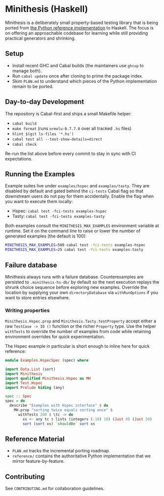 # Minithesis (Haskell)

Minithesis is a deliberately small property-based testing library that is being ported from [the Python reference implementation](reference/README.md) to Haskell. The focus is on offering an approachable codebase for learning while still providing practical generators and shrinking.

## Setup

- Install recent GHC and Cabal builds (the maintainers use `ghcup` to manage both).
- Run `cabal update` once after cloning to prime the package index.
- Skim `PLAN.md` to understand which pieces of the Python implementation remain to be ported.

## Day-to-day Development

The repository is Cabal-first and ships a small Makefile helper:

- `cabal build`
- `make format` (runs `ormolu-0.7.7.0` over all tracked `.hs` files)
- `hlint $(git ls-files '*.hs')`
- `cabal test all --test-show-details=direct`
- `cabal check`

Re-run the list above before every commit to stay in sync with CI expectations.

## Running the Examples

Example suites live under `examples/hspec` and `examples/tasty`. They are disabled by default and gated behind the `ci-tests` Cabal flag so that downstream users do not pay for them accidentally. Enable the flag when you want to execute them locally:

- Hspec: `cabal test -fci-tests examples-hspec`
- Tasty: `cabal test -fci-tests examples-tasty`

Both examples consult the `MINITHESIS_MAX_EXAMPLES` environment variable at runtime. Set it on the command line to raise or lower the number of generated examples (the default is 100):

```bash
MINITHESIS_MAX_EXAMPLES=500 cabal test -fci-tests examples-hspec
MINITHESIS_MAX_EXAMPLES=25 cabal test -fci-tests examples-tasty
```

## Failure database

Minithesis always runs with a failure database. Counterexamples are persisted to `.minithesis-hs-db/` by default so the next execution replays the shrunk choice sequence before exploring new examples. Override the location by supplying your own `directoryDatabase` via `withRunOptions` if you want to store entries elsewhere.

### Writing properties

`Minithesis.Hspec.prop` and `Minithesis.Tasty.testProperty` accept either a raw `TestCase -> IO ()` function or the richer `Property` type. Use the helper `withTests` to override the number of examples from code while retaining environment overrides for quick experimentation.

The Hspec example in particular is short enough to inline here for quick reference:

```haskell
module Examples.HspecSpec (spec) where

import Data.List (sort)
import Minithesis
import qualified Minithesis.Hspec as MH
import Test.Hspec
import Prelude hiding (any)

spec :: Spec
spec = do
  describe "Examples with Hspec interface" $ do
    MH.prop "sorting twice equals sorting once" $
      withTests 200 $ \tc -> do
        xs <- any tc $ lists (integers (-10) 10) (Just 0) (Just 20)
        sort (sort xs) `shouldBe` sort xs
```

## Reference Material

- `PLAN.md` tracks the incremental porting roadmap.
- `reference/` contains the authoritative Python implementation that we mirror feature-by-feature.

## Contributing

See `CONTRIBUTING.md` for collaboration guidelines.
